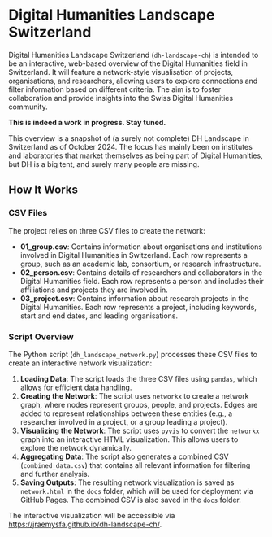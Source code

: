 # Digital Humanities Landscape Switzerland

Digital Humanities Landscape Switzerland (`dh-landscape-ch`) is intended to be an interactive, web-based overview of the Digital Humanities field in Switzerland. It will feature a network-style visualisation of projects, organisations, and researchers, allowing users to explore connections and filter information based on different criteria. The aim is to foster collaboration and provide insights into the Swiss Digital Humanities community.

**This is indeed a work in progress. Stay tuned.**

This overview is a snapshot of (a surely not complete) DH Landscape in Switzerland as of October 2024. The focus has mainly been on institutes and laboratories that market themselves as being part of Digital Humanities, but DH is a big tent, and surely many people are missing.

## How It Works

### CSV Files
The project relies on three CSV files to create the network:
- **01_group.csv**: Contains information about organisations and institutions involved in Digital Humanities in Switzerland. Each row represents a group, such as an academic lab, consortium, or research infrastructure.
- **02_person.csv**: Contains details of researchers and collaborators in the Digital Humanities field. Each row represents a person and includes their affiliations and projects they are involved in.
- **03_project.csv**: Contains information about research projects in the Digital Humanities. Each row represents a project, including keywords, start and end dates, and leading organisations.

### Script Overview
The Python script (`dh_landscape_network.py`) processes these CSV files to create an interactive network visualization:
1. **Loading Data**: The script loads the three CSV files using `pandas`, which allows for efficient data handling.
2. **Creating the Network**: The script uses `networkx` to create a network graph, where nodes represent groups, people, and projects. Edges are added to represent relationships between these entities (e.g., a researcher involved in a project, or a group leading a project).
3. **Visualizing the Network**: The script uses `pyvis` to convert the `networkx` graph into an interactive HTML visualization. This allows users to explore the network dynamically.
4. **Aggregating Data**: The script also generates a combined CSV (`combined_data.csv`) that contains all relevant information for filtering and further analysis.
5. **Saving Outputs**: The resulting network visualization is saved as `network.html` in the `docs` folder, which will be used for deployment via GitHub Pages. The combined CSV is also saved in the `docs` folder.

The interactive visualization will be accessible via https://jraemysfa.github.io/dh-landscape-ch/.
